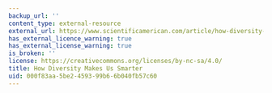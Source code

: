 ```yaml
---
backup_url: ''
content_type: external-resource
external_url: https://www.scientificamerican.com/article/how-diversity-makes-us-smarter/
has_external_licence_warning: true
has_external_license_warning: true
is_broken: ''
license: https://creativecommons.org/licenses/by-nc-sa/4.0/
title: How Diversity Makes Us Smarter
uid: 000f83aa-5be2-4593-99b6-6b040fb57c60
---
```

